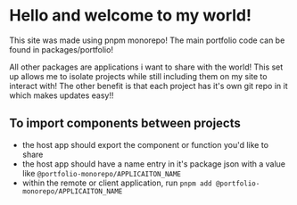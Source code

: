 # Hello and welcome to my world!

This site was made using pnpm monorepo! The main portfolio code can be found in packages/portfolio!

All other packages are applications i want to share with the world! This set up allows me to isolate projects while still including them on my site to interact with! The other benefit is that each project has it's own
git repo in it which makes updates easy!!

## To import components between projects
- the host app should export the component or function you'd like to share
- the host app should have a name entry in it's package json with a value like `@portfolio-monorepo/APPLICAITON_NAME` 
- within the remote or client application, run `pnpm add @portfolio-monorepo/APPLICAITON_NAME`
